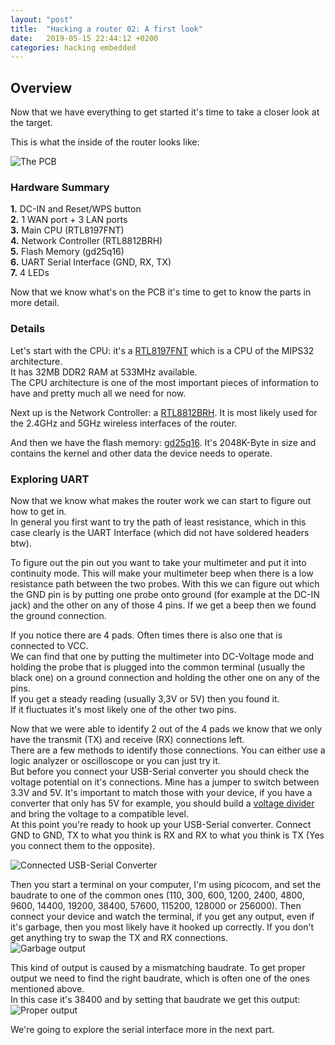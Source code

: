 ```yaml
---
layout: "post"
title:  "Hacking a router 02: A first look"
date:   2019-05-15 22:44:12 +0200
categories: hacking embedded
---
```



## Overview
Now that we have everything to get started it's time to take a closer look at the target.

This is what the inside of the router looks like:

![The PCB]({{site.baseurl}}/assets/hackingARouter/02/pcb.jpg)

### Hardware Summary

**1.**  DC-IN and Reset/WPS button  
**2.**  1 WAN port + 3 LAN ports  
**3.**  Main CPU (RTL8197FNT)  
**4.**  Network Controller (RTL8812BRH)  
**5.**  Flash Memory (gd25q16)  
**6.**  UART Serial Interface (GND, RX, TX)  
**7.**  4 LEDs  

Now that we know what's on the PCB it's time to get to know the parts in more detail.  

### Details

Let's start with the CPU: it's a [RTL8197FNT](https://www.realtek.com/en/products/communications-network-ics/item/rtl8197f) which is a CPU of the MIPS32 architecture.  
It has 32MB DDR2 RAM at 533MHz available.  
The CPU architecture is one of the most important pieces of information to have and pretty much all we need for now.   

Next up is the Network Controller: a [RTL8812BRH](https://www.realtek.com/en/products/communications-network-ics/item/rtl8812brh). It is most likely used for the 2.4GHz and 5GHz wireless interfaces of the router.  

And then we have the flash memory: [gd25q16](http://www.elm-tech.com/en/products/spi-flash-memory/gd25q16/gd25q16.pdf). It's 2048K-Byte in size and contains the kernel and other data the device needs to operate.


### Exploring UART
Now that we know what makes the router work we can start to figure out how to get in.  
In general you first want to try the path of least resistance, which in this case clearly is the UART Interface (which did not have soldered headers btw).  

To figure out the pin out you want to take your multimeter and put it into continuity mode. This will make your multimeter beep when there is a low resistance path between the two probes. With this we can figure out which the GND pin is by putting one probe onto ground (for example at the DC-IN jack) and the other on any of those 4 pins. If we get a beep then we found the ground connection.

If you notice there are 4 pads. Often times there is also one that is connected to VCC.  
We can find that one by putting the multimeter into DC-Voltage mode and holding the probe that is plugged into the common terminal (usually the black one) on a ground connection and holding the other one on any of the pins.  
If you get a steady reading (usually 3,3V or 5V) then you found it.  
If it fluctuates it's most likely one of the other two pins.  

Now that we were able to identify 2 out of the 4 pads we know that we only have the transmit (TX) and receive (RX) connections left.  
There are a few methods to identify those connections. You can either use a logic analyzer or oscilloscope or you can just try it.  
But before you connect your USB-Serial converter you should check the voltage potential on it's connections. Mine has a jumper to switch between 3.3V and 5V. It's important to match those with your device, if you have a converter that only has 5V for example, you should build a [voltage divider](https://www.instructables.com/id/Simple-Voltage-Divider/) and bring the voltage to a compatible level.  
At this point you're ready to hook up your USB-Serial converter. Connect GND to GND, TX to what you think is RX and RX to what you think is TX (Yes you connect them to the opposite).  

![Connected USB-Serial Converter]({{site.baseurl}}/assets/hackingARouter/02/connected.jpg)

Then you start a terminal on your computer, I'm using picocom, and set the baudrate to one of the common ones (110, 300, 600, 1200, 2400, 4800, 9600, 14400, 19200, 38400, 57600, 115200, 128000 or 256000). Then connect your device and watch the terminal, if you get any output, even if it's garbage, then you most likely have it hooked up correctly. If you don't get anything try to swap the TX and RX connections.  
![Garbage output]({{site.baseurl}}/assets/hackingARouter/02/garbage.gif)

This kind of output is caused by a mismatching baudrate. To get proper output we need to find the right baudrate, which is often one of the ones mentioned above.  
In this case it's 38400 and by setting that baudrate we get this output:  
![Proper output]({{site.baseurl}}/assets/hackingARouter/02/output.gif)  

We're going to explore the serial interface more in the next part.